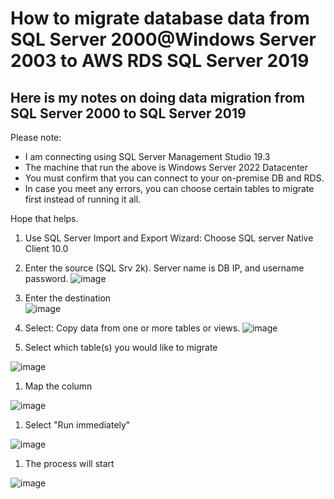 # How to migrate database data from SQL Server 2000@Windows Server 2003 to AWS RDS SQL Server 2019

## Here is my notes on doing data migration from SQL Server 2000 to SQL Server 2019

Please note: 
- I am connecting using SQL Server Management Studio 19.3
- The machine that run the above is Windows Server 2022 Datacenter
- You must confirm that you can connect to your on-premise DB and RDS.
- In case you meet any errors, you can choose certain tables to migrate first instead of running it all.

Hope that helps.

1. Use SQL Server Import and Export Wizard: Choose SQL server Native Client 10.0
2. Enter the source (SQL Srv 2k).  Server name is DB IP, and username password.
![image](https://github.com/alucard001/migrate-from-2k3-to-rds-sql-server-2019/assets/1968244/2a3ece30-fb62-4c1a-9e99-13ce8f715c35)

1. Enter the destination   
![image](https://github.com/alucard001/migrate-from-2k3-to-rds-sql-server-2019/assets/1968244/a65ca0ae-1de8-4443-bf9d-0721b453ec7d)

1. Select: Copy data from one or more tables or views.
![image](https://github.com/alucard001/migrate-from-2k3-to-rds-sql-server-2019/assets/1968244/8317ac7f-6399-40b2-9300-879cbc9dc3ec)

1. Select which table(s) you would like to migrate
   
![image](https://github.com/alucard001/migrate-from-2k3-to-rds-sql-server-2019/assets/1968244/e851b49a-12eb-4f5e-b23d-ac01a27fb434)

1. Map the column
   
![image](https://github.com/alucard001/migrate-from-2k3-to-rds-sql-server-2019/assets/1968244/d4792f3a-5f03-45b3-a655-28e8798ea371)

1. Select "Run immediately"
   
![image](https://github.com/alucard001/migrate-from-2k3-to-rds-sql-server-2019/assets/1968244/8f2636d4-7e35-4dd0-8148-2b54ce5572be)

1. The process will start
   
![image](https://github.com/alucard001/migrate-from-2k3-to-rds-sql-server-2019/assets/1968244/f7fa17b1-c6fc-4f3f-b475-cfddbd7c5a31)

